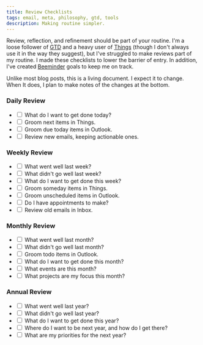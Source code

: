 ```yaml
---
title: Review Checklists
tags: email, meta, philosophy, gtd, tools
description: Making routine simpler.
---
```


Review, reflection, and refinement should be part of your routine. I'm a loose follower of [GTD](http://gettingthingsdone.com/) and a heavy user of [Things](http://culturedcode.com/things/guide/) (though I don't always use it in the way they suggest), but I've struggled to make reviews part of my routine. I made these checklists to lower the barrier of entry. In addition, I've created [Beeminder](https://www.beeminder.com/) goals to keep me on track.

Unlike most blog posts, this is a living document. I expect it to change. When It does, I plan to make notes of the changes at the bottom.

### Daily Review

- <input type="checkbox"/> What do I want to get done today?
- <input type="checkbox"/> Groom next items in Things.
- <input type="checkbox"/> Groom due today items in Outlook.
- <input type="checkbox"/> Review new emails, keeping actionable ones.


### Weekly Review

- <input type="checkbox"/> What went well last week?
- <input type="checkbox"/> What didn't go well last week?
- <input type="checkbox"/> What do I want to get done this week?
- <input type="checkbox"/> Groom someday items in Things.
- <input type="checkbox"/> Groom unscheduled items in Outlook.
- <input type="checkbox"/> Do I have appointments to make?
- <input type="checkbox"/> Review old emails in Inbox.


### Monthly Review

- <input type="checkbox"/> What went well last month?
- <input type="checkbox"/> What didn't go well last month?
- <input type="checkbox"/> Groom todo items in Outlook.
- <input type="checkbox"/> What do I want to get done this month?
- <input type="checkbox"/> What events are this month?
- <input type="checkbox"/> What projects are my focus this month?


### Annual Review

- <input type="checkbox"/> What went well last year?
- <input type="checkbox"/> What didn't go well last year?
- <input type="checkbox"/> What do I want to get done this year?
- <input type="checkbox"/> Where do I want to be next year, and how do I get there?
- <input type="checkbox"/> What are my priorities for the next year?
